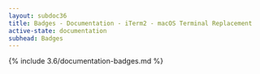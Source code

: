 ```yaml
---
layout: subdoc36
title: Badges - Documentation - iTerm2 - macOS Terminal Replacement
active-state: documentation
subhead: Badges
---
```

{% include 3.6/documentation-badges.md %}

